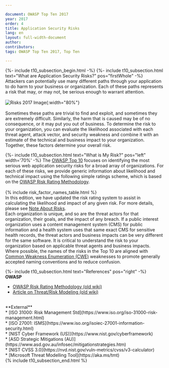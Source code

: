 ```yaml
---

document: OWASP Top Ten 2017
year: 2017
order: 4
title: Application Security Risks
lang: en
layout: full-width-document
author:
contributors:
tags: OWASP Top Ten 2017, Top Ten

---
```


{%- include t10_subsection_begin.html -%}
{%- include t10_subsection.html text="What are Application Security Risks?" pos="firstWhole" -%}
Attackers can potentially use many different paths through your application to do harm to your business or organization. Each of these paths represents a risk that may, or may not, be serious enough to warrant attention.<br>
<br>
![Risks 2017 Image]({{site.baseurl}}/assets/images/Risks-2017.png){:width="80%"}
<br>
<br>
Sometimes these paths are trivial to find and exploit, and sometimes they are extremely difficult. Similarly, the harm that is caused may be of no consequence, or it may put you out of business. To determine the risk to your organization, you can evaluate the likelihood associated with each threat agent, attack vector, and security weakness and combine it with an estimate of the technical and business impact to your organization. Together, these factors determine your overall risk.

{%- include t10_subsection.html text="What is My Risk?" pos="left" width='70%' -%}
The [OWASP Top 10](https://owasp.org/www-project-top-ten) focuses on identifying the most serious web application security risks for a broad array of organizations. For each of these risks, we provide generic information about likelihood and technical impact using the following simple ratings scheme, which is based on the [OWASP Risk Rating Methodology](https://wiki.owasp.org/index.php/OWASP_Risk_Rating_Methodology).<br>
<br>
{% include risk_factor_names_table.html %}
<br>
In this edition, we have updated the risk rating system to assist in calculating the likelihood and impact of any given risk. For more details, please see [Note About Risks](Top_10-2017_Note_About_Risks). 
<br>
Each organization is unique, and so are the threat actors for that organization, their goals, and the impact of any breach. If a public interest organization uses a content management system (CMS) for public information and a health system uses that same exact CMS for sensitive health records, the threat actors and business impacts can be very different for the same software. It is critical to understand the risk to your organization based on applicable threat agents and business impacts.
<br>
Where possible, the names of the risks in the Top 10 are aligned with [Common Weakness Enumeration (CWE)](https://cwe.mitre.org/) weaknesses to promote generally accepted naming conventions and to reduce confusion.

{%- include t10_subsection.html text="References" pos="right" -%}
**OWASP**<br>
* [OWASP Risk Rating Methodology (old wiki)](https://wiki.owasp.org/index.php/OWASP_Risk_Rating_Methodology)<br>
* [Article on Threat/Risk Modeling (old wiki)](https://wiki.owasp.org/index.php/Application_Threat_Modeling)<br>
<br>
**External**<br>
* [ISO 31000: Risk Management Std](https://www.iso.org/iso-31000-risk-management.html)<br>
* [ISO 27001: ISMS](https://www.iso.org/isoiec-27001-information-security.html)<br>
* [NIST Cyber Framework (US)](https://www.nist.gov/cyberframework)<br>
* [ASD Strategic Mitigations (AU)](https://www.asd.gov.au/infosec/mitigationstrategies.htm)<br>
* [NIST CVSS 3.0](https://nvd.nist.gov/vuln-metrics/cvss/v3-calculator)<br>
* [Microsoft Threat Modelling Tool](https://aka.ms/tmt)<br>
{% include t10_subsection_end.html %}